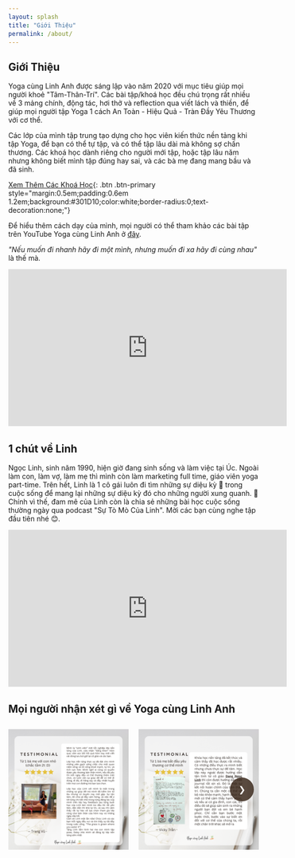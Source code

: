 ```yaml
---
layout: splash
title: "Giới Thiệu"
permalink: /about/
---
```


<!-- markdownlint-disable MD033 -->

## Giới Thiệu

Yoga cùng Linh Anh được sáng lập vào năm 2020 với mục tiêu giúp mọi người khoẻ "Tâm-Thân-Trí". ​Các bài tập/khoá học đều chú trọng rất nhiều về 3 mảng chính, động tác, hơi thở và reflection qua viết lách và thiền, để giúp mọi người tập Yoga 1 cách An Toàn - Hiệu Quả - Tràn Đầy Yêu Thương với cơ thể.

Các lớp của mình tập trung tạo dựng cho học viên kiến thức nền tảng khi tập Yoga, để bạn có thể tự tập, và có thể tập lâu dài mà không sợ chấn thương. Các khoá học dành riêng cho người mới tập, hoặc tập lâu năm nhưng không biết mình tập đúng hay sai, và các bà mẹ đang mang bầu và đã sinh.

[Xem Thêm Các Khoá Học](/courses/){: .btn .btn-primary style="margin:0.5em;padding:0.6em 1.2em;background:#301D10;color:white;border-radius:0;text-decoration:none;"}

Để hiểu thêm cách dạy của mình, mọi người có thể tham khảo các bài tập trên YouTube Yoga cùng Linh Anh ở [đây](https://www.youtube.com/@yogacunglinhanh-noibanketn8829).

*"Nếu muốn đi nhanh hãy đi một mình, nhưng muốn đi xa hãy đi cùng nhau"* là thế mà.

<div style="text-align: center;">
  <iframe width="560" height="315"
    src="https://www.youtube.com/embed/sMw6G99DTkc"
    title="YouTube video player"
    frameborder="0"
    allow="accelerometer; autoplay; clipboard-write; encrypted-media; gyroscope; picture-in-picture; web-share"
    allowfullscreen></iframe>
</div>

## 1 chút về Linh

Ngọc Linh, sinh năm 1990, hiện giờ đang sinh sống và làm việc tại Úc. Ngoài làm con, làm vợ, làm mẹ thì mình còn làm marketing full time, giáo viên yoga part-time. Trên hết, Linh là 1 cô gái luôn đi tìm những sự diệu kỳ 🌟 trong cuộc sống để mang lại những sự diệu kỳ đó cho những người xung quanh. 🌾 Chính vì thế, đam mê của Linh còn là chia sẻ những bài học cuộc sống thường ngày qua podcast "Sự Tò Mò Của Linh". Mời các bạn cùng nghe tập đầu tiên nhé 😊.

<div style="text-align: center;">
  <iframe width="560" height="315"
    src="https://www.youtube.com/embed/qNfdrHzsMOo"
    title="YouTube video player"
    frameborder="0"
    allow="accelerometer; autoplay; clipboard-write; encrypted-media; gyroscope; picture-in-picture; web-share"
    allowfullscreen></iframe>
</div>

## Mọi người nhận xét gì về Yoga cùng Linh Anh

<style>
  .testimonial-slider-container {
    position: relative;
    width: 100%;
    overflow: hidden;
    max-width: 1200px;
    margin: 2em auto;
  }

  .testimonial-frame {
    overflow: hidden;
    width: 100%;
    margin: 0 auto;
  }

  .testimonial-strip {
    display: flex;
    transition: transform 0.5s ease;
    gap: 20px;
  }

  .testimonial-item {
    flex: 0 0 calc(33.333% - 14px);
    max-width: calc(33.333% - 14px);
    height: auto;
    box-sizing: border-box;
  }

  .testimonial-image {
    width: 100%;
    height: auto;
    display: block;
  }

  .testimonial-nav {
    position: absolute;
    top: 50%;
    transform: translateY(-50%);
    background: rgba(48, 29, 16, 0.8);
    color: white;
    border: none;
    padding: 0.8em 1em;
    cursor: pointer;
    font-size: 1.2em;
    border-radius: 50%;
    z-index: 10;
  }

  .testimonial-nav.left {
    left: 10px;
  }

  .testimonial-nav.right {
    right: 10px;
  }

  .testimonial-nav.hidden {
    display: none;
  }

  /* Modal for full-size image viewing */
  .testimonial-modal {
    display: none;
    position: fixed;
    z-index: 1000;
    left: 0;
    top: 0;
    width: 100%;
    height: 100%;
    background-color: rgba(0,0,0,0.9);
  }

  .testimonial-modal-content {
    margin: auto;
    display: block;
    max-width: 90%;
    max-height: 90%;
    position: absolute;
    top: 50%;
    left: 50%;
    transform: translate(-50%, -50%);
  }

  .testimonial-modal-close {
    position: absolute;
    top: 15px;
    right: 35px;
    color: #f1f1f1;
    font-size: 40px;
    font-weight: bold;
    cursor: pointer;
    z-index: 1001;
  }

  /* Modal navigation buttons */
  .modal-nav {
    position: absolute;
    top: 50%;
    transform: translateY(-50%);
    background: rgba(255, 255, 255, 0.3);
    color: white;
    border: none;
    padding: 1em 1.2em;
    cursor: pointer;
    font-size: 1.5em;
    border-radius: 50%;
    z-index: 1001;
    transition: background 0.3s ease;
  }

  .modal-nav:hover {
    background: rgba(255, 255, 255, 0.5);
  }

  .modal-nav.left {
    left: 20px;
  }

  .modal-nav.right {
    right: 20px;
  }

  .modal-nav.hidden {
    display: none;
  }

  @media (max-width: 992px) {
    .testimonial-item {
      flex: 0 0 calc(50% - 10px);
      max-width: calc(50% - 10px);
    }
  }

  @media (max-width: 576px) {
    .testimonial-item {
      flex: 0 0 100%;
      max-width: 100%;
    }
  }
</style>

<div class="testimonial-slider-container">
  <button id="nav-left" class="testimonial-nav left hidden" onclick="slideTestimonials(-1)">&#10094;</button>
  <div class="testimonial-frame" id="testimonial-frame">
    <div class="testimonial-strip" id="testimonial-strip">
      <div class="testimonial-item">
        <img class="testimonial-image" src="/assets/images/testimonials/testimonial_010.png" alt="Testimonial 10" onclick="openModal(0)">
      </div>
      <div class="testimonial-item">
        <img class="testimonial-image" src="/assets/images/testimonials/testimonial_008.png" alt="Testimonial 8" onclick="openModal(1)">
      </div>
      <div class="testimonial-item">
        <img class="testimonial-image" src="/assets/images/testimonials/testimonial_003.png" alt="Testimonial 3" onclick="openModal(2)">
      </div>
      <div class="testimonial-item">
        <img class="testimonial-image" src="/assets/images/testimonials/testimonial_009.png" alt="Testimonial 9" onclick="openModal(3)">
      </div>
      <div class="testimonial-item">
        <img class="testimonial-image" src="/assets/images/testimonials/testimonial_006.png" alt="Testimonial 6" onclick="openModal(4)">
      </div>
      <div class="testimonial-item">
        <img class="testimonial-image" src="/assets/images/testimonials/testimonial_007.png" alt="Testimonial 7" onclick="openModal(5)">
      </div>
      <div class="testimonial-item">
        <img class="testimonial-image" src="/assets/images/testimonials/testimonial_011.png" alt="Testimonial 11" onclick="openModal(6)">
      </div>
      <div class="testimonial-item">
        <img class="testimonial-image" src="/assets/images/testimonials/testimonial_002.png" alt="Testimonial 2" onclick="openModal(7)">
      </div>
      <div class="testimonial-item">
        <img class="testimonial-image" src="/assets/images/testimonials/testimonial_001.png" alt="Testimonial 1" onclick="openModal(8)">
      </div>
      <div class="testimonial-item">
        <img class="testimonial-image" src="/assets/images/testimonials/testimonial_004.png" alt="Testimonial 4" onclick="openModal(9)">
      </div>
      <div class="testimonial-item">
        <img class="testimonial-image" src="/assets/images/testimonials/testimonial_005.png" alt="Testimonial 5" onclick="openModal(10)">
      </div>
    </div>
  </div>
  <button id="nav-right" class="testimonial-nav right" onclick="slideTestimonials(1)">&#10095;</button>
</div>

<!-- Modal for full-size image viewing -->
<div id="testimonialModal" class="testimonial-modal">
  <span class="testimonial-modal-close" onclick="closeModal()">&times;</span>
  <button id="modal-nav-left" class="modal-nav left" onclick="navigateModal(-1)">&#10094;</button>
  <img class="testimonial-modal-content" id="modalImage" alt="testimonial modal content">
  <button id="modal-nav-right" class="modal-nav right" onclick="navigateModal(1)">&#10095;</button>
</div>

<script>
  const strip = document.getElementById('testimonial-strip');
  const frame = document.getElementById('testimonial-frame');
  const testimonialImages = document.querySelectorAll('.testimonial-item img');
  const totalItems = testimonialImages.length;
  const visibleItems = 3; // Show exactly 3 items at a time

  const navLeft = document.getElementById('nav-left');
  const navRight = document.getElementById('nav-right');

  // Modal navigation
  const modalNavLeft = document.getElementById('modal-nav-left');
  const modalNavRight = document.getElementById('modal-nav-right');
  const modalImage = document.getElementById('modalImage');

  let currentIndex = 0;
  let currentModalIndex = 0;

  // Store all image sources for modal navigation
  const imageSources = Array.from(testimonialImages).map(img => img.src);

  function slideTestimonials(direction) {
    // Update current index
    currentIndex += direction;

    // Ensure index stays within bounds
    if (currentIndex < 0) currentIndex = 0;

    // Calculate max index based on screen width
    let itemsPerView = visibleItems;
    if (window.innerWidth <= 576) {
      itemsPerView = 1; // Show 1 item on mobile
    } else if (window.innerWidth <= 992) {
      itemsPerView = 2; // Show 2 items on tablets
    }

    const maxIndex = totalItems - itemsPerView;
    if (currentIndex > maxIndex) currentIndex = maxIndex;

    // Calculate percentage to move
    const percentToMove = (currentIndex * 100) / visibleItems;

    // Apply translation
    strip.style.transform = `translateX(-${percentToMove}%)`;

    // Update navigation buttons
    navLeft.classList.toggle('hidden', currentIndex === 0);
    navRight.classList.toggle('hidden', currentIndex >= maxIndex);
  }

  // Open modal when an image is clicked
  function openModal(index) {
    const modal = document.getElementById('testimonialModal');
    currentModalIndex = index;
    modal.style.display = "block";
    modalImage.src = imageSources[currentModalIndex];

    // Update modal navigation visibility
    updateModalNavigation();
  }

  // Navigate between images in modal view
  function navigateModal(direction) {
    currentModalIndex += direction;

    // Keep index within bounds
    if (currentModalIndex < 0) currentModalIndex = 0;
    if (currentModalIndex >= totalItems) currentModalIndex = totalItems - 1;

    // Update image
    modalImage.src = imageSources[currentModalIndex];

    // Update navigation visibility
    updateModalNavigation();
  }

  // Update visibility of modal navigation buttons
  function updateModalNavigation() {
    modalNavLeft.classList.toggle('hidden', currentModalIndex === 0);
    modalNavRight.classList.toggle('hidden', currentModalIndex === totalItems - 1);
  }

  // Close modal
  function closeModal() {
    document.getElementById('testimonialModal').style.display = "none";
  }

  // Close modal when clicking outside the image
  window.onclick = function(event) {
    const modal = document.getElementById('testimonialModal');
    if (event.target == modal) {
      modal.style.display = "none";
    }
  }

  // Add keyboard navigation for modal
  document.addEventListener('keydown', function(event) {
    const modal = document.getElementById('testimonialModal');

    // Only respond to keyboard events when modal is open
    if (modal.style.display === "block") {
      if (event.key === "ArrowLeft" || event.key === "Left") {
        navigateModal(-1);
      } else if (event.key === "ArrowRight" || event.key === "Right") {
        navigateModal(1);
      } else if (event.key === "Escape" || event.key === "Esc") {
        closeModal();
      }
    }
  });

  // Initialize on load
  window.addEventListener('load', () => {
    slideTestimonials(0);
  });

  // Handle resize events
  window.addEventListener('resize', () => {
    // Recalculate positions on resize
    slideTestimonials(0);
  });
</script>
